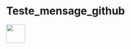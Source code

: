 <h1>Teste_mensage_github</h1>
<P>
    <img src="https://cdn.jsdelivr.net/gh/devicons/devicon@latest/icons/python/python-original-wordmark.svg" width = "50px"/>
</P>